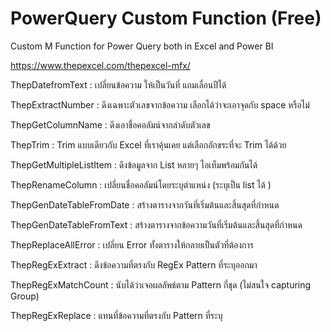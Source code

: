 # PowerQuery Custom Function (Free)
Custom M Function for Power Query both in Excel and Power BI

https://www.thepexcel.com/thepexcel-mfx/

ThepDatefromText : เปลี่ยนข้อความ ให้เป็นวันที่ แถมเลื่อนปีได้

ThepExtractNumber : ดึงเฉพาะตัวเลขจากข้อความ เลือกได้ว่าจะเอาจุดกับ space หรือไม่

ThepGetColumnName : ดึงเอาชื่อคอลัมน์จากลำดับตัวเลข

ThepTrim : Trim แบบเดียวกับ Excel ที่เราคุ้นเคย แต่เลือกอักขระที่จะ Trim ได้ด้วย

ThepGetMultipleListItem : ดึงข้อมูลจาก List หลายๆ ไอเท็มพร้อมกันได้

ThepRenameColumn : เปลี่ยนชื่อคอลัมน์โดยระบุตำแหน่ง (ระบุเป็น list ได้ )

ThepGenDateTableFromDate : สร้างตารางจากวันที่เริ่มต้นและสิ้นสุดที่กำหนด

ThepGenDateTableFromText : สร้างตารางจากข้อความวันที่เริ่มต้นและสิ้นสุดที่กำหนด

ThepReplaceAllError : เปลี่ยน Error ทั้งตารางให้กลายเป็นตัวที่ต้องการ

ThepRegExExtract : ดึงข้อความที่ตรงกับ RegEx Pattern ที่ระบุออกมา

ThepRegExMatchCount : นับได้ว่าเจอผลลัพธ์ตาม Pattern กี่ชุด (ไม่สนใจ capturing Group)

ThepRegExReplace : แทนที่ข้อความที่ตรงกับ Pattern ที่ระบุ
